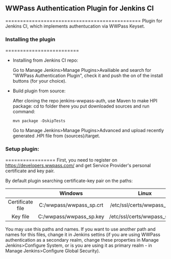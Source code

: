 ## WWPass Authentication Plugin for Jenkins CI
==============================================
Plugin for Jenkins CI, which implements authentucation via WWPass Keyset.



### Installing the plugin
=========================
* Installing from Jenkins CI repo:

  Go to Manage Jenkins>Manage Plugins>Availiable and search for "WWPass Authentication Plugin", check it and push the on of the install buttons (for your choice).
  

* Build plugin from source:

  After cloning the repo jenkins-wwpass-auth, use Maven to make HPI package:
    cd to folder there you put downloaded sources and run command:
  
    ```
    mvn package -DskipTests
    ```
    
  Go to Manage Jenkins>Manage Plugins>Advanced and upload recently generated .HPI file from {sources}/target.
  
  
### Setup plugin:
=================
First, you need to register on https://developers.wwpass.com/ and get Service Provider's personal certificate and key pair.

By default plugin searching certificate-key pair on the paths:

|                  |         Windows         |             Linux            |
|:----------------:|:-----------------------:|:----------------------------:|
| Certificate file | C:/wwpass/wwpass_sp.crt | /etc/ssl/certs/wwpass_sp.crt | 
|     Key file     | C:/wwpass/wwpass_sp.key | /etc/ssl/certs/wwpass_sp.key |

You may use this paths and names. If you want to use another path and names for this files, change it in Jenkins settins (if you are using WWPass authentication as a secondary realm, change these properties in Manage Jenkins>Configure System, or is you are using it as primary realm - in Manage Jenkins>Configure Global Security).
